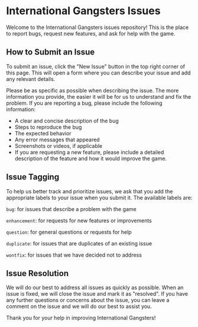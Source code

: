 # International Gangsters Issues
Welcome to the International Gangsters issues repository! This is the place to report bugs, request new features, and ask for help with the game.

## How to Submit an Issue
To submit an issue, click the "New Issue" button in the top right corner of this page. This will open a form where you can describe your issue and add any relevant details.

Please be as specific as possible when describing the issue. The more information you provide, the easier it will be for us to understand and fix the problem. If you are reporting a bug, please include the following information:

- A clear and concise description of the bug
- Steps to reproduce the bug
- The expected behavior
- Any error messages that appeared
- Screenshots or videos, if applicable
- If you are requesting a new feature, please include a detailed description of the feature and how it would improve the game.

## Issue Tagging
To help us better track and prioritize issues, we ask that you add the appropriate labels to your issue when you submit it. The available labels are:

`bug`: for issues that describe a problem with the game

`enhancement`: for requests for new features or improvements

`question`: for general questions or requests for help

`duplicate`: for issues that are duplicates of an existing issue

`wontfix`: for issues that we have decided not to address

## Issue Resolution
We will do our best to address all issues as quickly as possible. When an issue is fixed, we will close the issue and mark it as "resolved". If you have any further questions or concerns about the issue, you can leave a comment on the issue and we will do our best to assist you.

Thank you for your help in improving International Gangsters!
